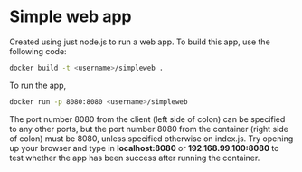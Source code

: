# Simple web app
Created using just node.js to run a web app. To build this app, use the following
code:
```bash
docker build -t <username>/simpleweb .
```
To run the app,
```bash
docker run -p 8080:8080 <username>/simpleweb
```
The port number 8080 from the client (left side of colon) can be specified to 
any other ports, but the port number 8080 from the container (right side of colon)
must be 8080, unless specified otherwise on index.js. Try opening up your browser
and type in __localhost:8080__ or __192.168.99.100:8080__ to test whether the
app has been success after running the container.